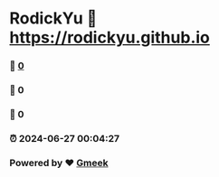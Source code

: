# RodickYu :link: https://rodickyu.github.io 
### :page_facing_up: [0](https://rodickyu.github.io/tag.html) 
### :speech_balloon: 0 
### :hibiscus: 0 
### :alarm_clock: 2024-06-27 00:04:27 
### Powered by :heart: [Gmeek](https://github.com/Meekdai/Gmeek)
